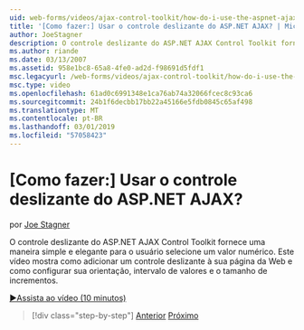 ```yaml
---
uid: web-forms/videos/ajax-control-toolkit/how-do-i-use-the-aspnet-ajax-slider-control
title: '[Como fazer:] Usar o controle deslizante do ASP.NET AJAX? | Microsoft Docs'
author: JoeStagner
description: O controle deslizante do ASP.NET AJAX Control Toolkit fornece uma maneira simple e elegante para o usuário selecione um valor numérico. Este vídeo mostra como ad...
ms.author: riande
ms.date: 03/13/2007
ms.assetid: 958e1bc8-65a8-4fe0-ad2d-f98691d5fdf1
msc.legacyurl: /web-forms/videos/ajax-control-toolkit/how-do-i-use-the-aspnet-ajax-slider-control
msc.type: video
ms.openlocfilehash: 61ad0c6991348e1ca76ab74a32066fcec8c93ca6
ms.sourcegitcommit: 24b1f6decbb17bb22a45166e5fdb0845c65af498
ms.translationtype: MT
ms.contentlocale: pt-BR
ms.lasthandoff: 03/01/2019
ms.locfileid: "57058423"
---
```

<a name="how-do-i-use-the-aspnet-ajax-slider-control"></a>[Como fazer:] Usar o controle deslizante do ASP.NET AJAX?
====================
por [Joe Stagner](https://github.com/JoeStagner)

O controle deslizante do ASP.NET AJAX Control Toolkit fornece uma maneira simple e elegante para o usuário selecione um valor numérico. Este vídeo mostra como adicionar um controle deslizante à sua página da Web e como configurar sua orientação, intervalo de valores e o tamanho de incrementos.

[&#9654;Assista ao vídeo (10 minutos)](https://channel9.msdn.com/Blogs/ASP-NET-Site-Videos/how-do-i-use-the-aspnet-ajax-slider-control)

> [!div class="step-by-step"]
> [Anterior](how-do-i-use-the-aspnet-ajax-confirmbutton-extender.md)
> [Próximo](how-do-i-use-the-aspnet-ajax-autocomplete-control.md)
